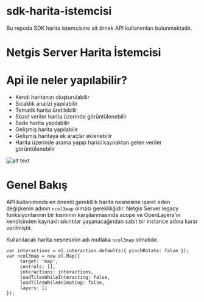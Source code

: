 # sdk-harita-istemcisi
Bu repoda SDK harita istemcisine ait örnek API kullanımları bulunmaktadır.

# Netgis Server Harita İstemcisi

# Api ile neler yapılabilir?

- Kendi haritanızı oluşturulabilir
- Sıcaklık analizi yapılabilir
- Tematik harita üretilebilir
- Sözel veriler harita üzerinde görüntülenebilir
- Sade harita yapılabilir
- Gelişmiş harita yapılabilir
- Gelişmiş haritaya ek araçlar eklenebilir
- Harita üzerinde arama yapıp harici kaynaktan gelen veriler görüntülenebilir

![alt text](http://portal.netcad.com.tr/download/attachments/154894372/image2019-1-17%2011%3A50%3A47.png?version=1&modificationDate=1547715131263&api=v2)


# Genel Bakış

API kullanımında en önemli gereklilik harita nesnesine işaret eden değişkenin adının `ncol3map` olması gerekliliğidir. Netgis Server legacy fonksiyonlarının bir kısmının karşılanmasında scope ve OpenLayers’ın kendisinden kaynaklı sıkıntılar yaşanacağından sabit bir instance adına karar verilmiştir.

Kullanılacak harita nesnesinin adı mutlaka `ncol3map` olmalıdır.


  ```
var interactions = ol.interaction.defaults({ pinchRotate: false });
var ncol3map = new ol.Map({
       target: 'map',
       controls: [],
       interactions: interactions,
       loadTilesWhileInteracting: false,
       loadTilesWhileAnimating: false,
       layers: []
});  

 ```